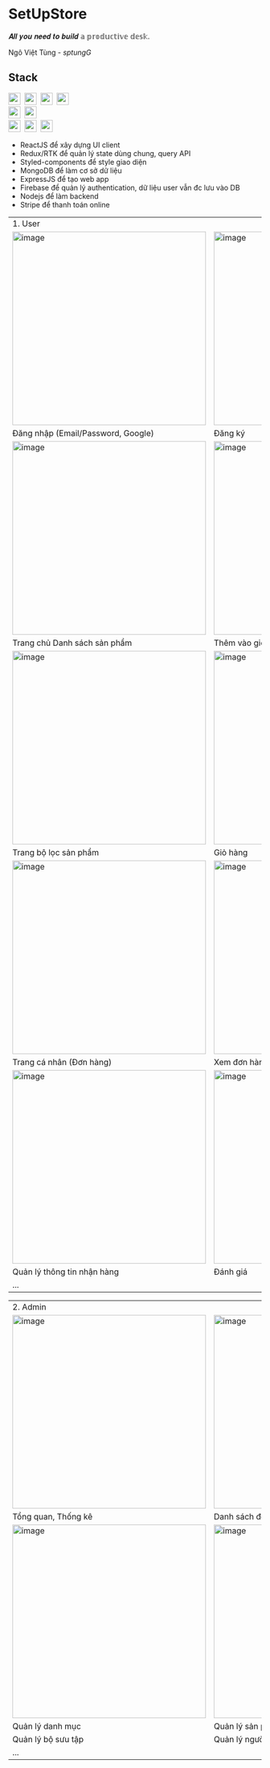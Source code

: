 # SetUpStore

𝑨𝒍𝒍 𝒚𝒐𝒖 𝒏𝒆𝒆𝒅 𝒕𝒐 𝒃𝒖𝒊𝒍𝒅 𝕒 𝕡𝕣𝕠𝕕𝕦𝕔𝕥𝕚𝕧𝕖 𝕕𝕖𝕤𝕜.

Ngô Việt Tùng - *sptungG*

## Stack

<p align="left">
  <img src="https://img.shields.io/badge/React-61abcb?style=flat-square&logo=React&logoColor=ebebeb" height="24" />&nbsp
  <img src="https://img.shields.io/badge/Redux-764abc?style=flat-square&logo=Redux&logoColor=ebebeb" height="24" />&nbsp
  <img src="https://img.shields.io/badge/styled%20components-DB7093?style=flat-square&logo=styled-components&logoColor=ebebeb" height="24" />&nbsp
  <img src="https://img.shields.io/badge/Ant%20Design-ebebeb?style=flat-square&logo=AntDesign&logoColor=0170FE" height="24" />&nbsp
  <br>
  <img src="https://img.shields.io/badge/Stripe-008CDD?style=flat-square&logo=Stripe&logoColor=ebebeb" height="24" />&nbsp
  <img src="https://img.shields.io/badge/Firebase-049ae6?style=flat-square&logo=Firebase&logoColor=ffca28" height="24" />&nbsp
  <br>
  <img src="https://img.shields.io/badge/MongoDB-47A248?style=flat-square&logo=MongoDB&logoColor=ebebeb" height="24" />&nbsp
  <img src="https://img.shields.io/badge/Express-323330?style=flat-square&logo=Express&logoColor=ebebeb" height="24" />&nbsp
  <img src="https://img.shields.io/badge/Node.js-339933?style=flat-square&logo=Node.js&logoColor=ebebeb" height="24" />
</p>

- ReactJS để xây dựng UI client
- Redux/RTK để quản lý state dùng chung, query API
- Styled-components để style giao diện
- MongoDB để làm cơ sở dữ liệu
- ExpressJS để tạo web app
- Firebase để quản lý authentication, dữ liệu user vẫn đc lưu vào DB
- Nodejs để làm backend
- Stripe để thanh toán online

<div align="center">
    <table>
     <tr>
      <td colspan="3">1. User</td>
     </tr>
      <tr>
      <td><img width="385" alt="image" src="https://res.cloudinary.com/ngoviettung154/image/upload/v1713239093/_demo/setupstore-v2/053a19b1-60ed-4490-aa10-2811e48e028f.png"></td>
      <td><img width="385" alt="image" src="https://res.cloudinary.com/ngoviettung154/image/upload/v1713239307/_demo/setupstore-v2/66c53622-0a84-48bf-95e9-0cf53ad9aae2.png"></td>
      <td><img width="385" alt="image" src="https://res.cloudinary.com/ngoviettung154/image/upload/v1713239170/_demo/setupstore-v2/9a4e3eae-607e-4d00-915d-4bd055ede35a.png"></td>
     </tr>
     <tr>
      <td>Đăng nhập (Email/Password, Google)</td>
      <td>Đăng ký</td>
      <td>Quên mật khẩu (Đặt lại qua email)</td>
     </tr>
      <tr>
      <td><img width="385" alt="image" src="https://res.cloudinary.com/ngoviettung154/image/upload/v1713237787/_demo/setupstore-v2/91306fc1-3088-4ed3-9bd1-d49af6ee80ec.png"></td>
      <td><img width="385" alt="image" src="https://res.cloudinary.com/ngoviettung154/image/upload/v1713237914/_demo/setupstore-v2/5e251519-3030-4e37-8946-559e2b206e37.png"></td>
      <td><img width="385" alt="image" src="https://res.cloudinary.com/ngoviettung154/image/upload/v1713237945/_demo/setupstore-v2/bfa63bc6-be80-4e8e-843e-15c6bf0e9efc.png"></td>
     </tr>
     <tr>
      <td>Trang chủ Danh sách sản phẩm</td>
      <td>Thêm vào giỏ hàng</td>
      <td>Chi tiết sản phẩm</td>
     </tr>
      <tr>
      <td><img width="385" alt="image" src="https://res.cloudinary.com/ngoviettung154/image/upload/v1713237987/_demo/setupstore-v2/79be6fec-968f-44a1-8271-056a78a3ad4c.png"></td>
      <td><img width="385" alt="image" src="https://res.cloudinary.com/ngoviettung154/image/upload/v1713238446/_demo/setupstore-v2/6c5d8c77-2aa2-4bb4-97cc-21f26dfa72c2.png"></td>
      <td><img width="385" alt="image" src="https://res.cloudinary.com/ngoviettung154/image/upload/v1713238546/_demo/setupstore-v2/9262a109-d7b8-4944-bebe-1d1fcdb45ef8.png"></td>
     </tr>
     <tr>
      <td>Trang bộ lọc sản phẩm</td>
      <td>Giỏ hàng</td>
      <td>Thanh toán đơn hàng (Stripe)</td>
     </tr>
      <tr>
      <td><img width="385" alt="image" src="https://res.cloudinary.com/ngoviettung154/image/upload/v1713238695/_demo/setupstore-v2/78cfaffc-7d64-440d-a4d4-99a550311266.png"></td>
      <td><img width="385" alt="image" src="https://res.cloudinary.com/ngoviettung154/image/upload/v1713238802/_demo/setupstore-v2/8d7ac45f-03d7-4ee7-b40e-86b16c43523f.png"></td>
      <td><img width="385" alt="image" src="https://res.cloudinary.com/ngoviettung154/image/upload/v1713238877/_demo/setupstore-v2/fcc09912-e955-4830-af6c-b8ad06b7077d.png"></td>
     </tr>
     <tr>
      <td>Trang cá nhân (Đơn hàng)</td>
      <td>Xem đơn hàng</td>
      <td>Yêu thích</td>
     </tr>
      <tr>
      <td><img width="385" alt="image" src="https://res.cloudinary.com/ngoviettung154/image/upload/v1713238943/_demo/setupstore-v2/4ebe3757-1226-43eb-ba57-91340f3bb6f1.png"></td>
      <td><img width="385" alt="image" src="https://res.cloudinary.com/ngoviettung154/image/upload/v1713238998/_demo/setupstore-v2/a7231f75-ea4f-4b15-9edf-bb815c9ac03e.png"></td>
      <td><img width="385" alt="image" src="https://res.cloudinary.com/ngoviettung154/image/upload/v1713238976/_demo/setupstore-v2/096ba77a-f8dd-4057-9847-066c5fc4b1ea.png"></td>
     </tr>
     <tr>
      <td>Quản lý thông tin nhận hàng</td>
      <td>Đánh giá</td>
      <td>Cài đặt, Đổi mật khẩu</td>
     </tr>
     <tr>
      <td colspan="3">...</td>
     </tr>
    </table>
</div>

<div align="center">
    <table>
     <tr>
      <td colspan="3">2. Admin</td>
     </tr>
      <tr>
      <td><img width="385" alt="image" src="https://res.cloudinary.com/ngoviettung154/image/upload/v1713239545/_demo/setupstore-v2/1e60a6bc-48d2-46fd-b880-05d0989ed40a.png"></td>
      <td><img width="385" alt="image" src="https://res.cloudinary.com/ngoviettung154/image/upload/v1713239552/_demo/setupstore-v2/c9eca10e-9907-4b0c-8f70-422706fed827.png"></td>
      <td><img width="385" alt="image" src="https://res.cloudinary.com/ngoviettung154/image/upload/v1713239682/_demo/setupstore-v2/11289934-9eb6-459e-9365-536bec94a602.png"></td>
      </tr>
      <tr>
      <td>Tổng quan, Thống kê</td>
      <td>Danh sách đơn hàng</td>
      <td>Cập nhật đơn hàng</td>
     </tr>
      <tr>
      <td><img width="385" alt="image" src="https://res.cloudinary.com/ngoviettung154/image/upload/v1713239907/_demo/setupstore-v2/5a5cfd50-7e9f-41a9-8b27-9d45eacaa6ec.png"></td>
      <td><img width="385" alt="image" src="https://res.cloudinary.com/ngoviettung154/image/upload/v1713239768/_demo/setupstore-v2/f605928a-afb5-4d5e-9ac0-d96a961fe521.png"></td>
      <td><img width="385" alt="image" src="https://res.cloudinary.com/ngoviettung154/image/upload/v1713239901/_demo/setupstore-v2/e8ac1ab0-daac-4244-900f-9f1bf15fcfc5.png"></td>
      </tr>
      <tr>
      <td>Quản lý danh mục</td>
      <td>Quản lý sản phẩm</td>
      <td>Cập nhật sản phẩm</td>
     </tr>
     <tr>
      <td>Quản lý bộ sưu tập</td>
      <td>Quản lý người dùng</td>
      <td>Quản lý đánh giá</td>
     </tr>
     <tr>
      <td colspan="3">...</td>
     </tr>
    </table>
</div>
